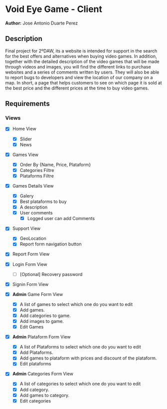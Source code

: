 # Void Eye Game - Client
**Author:** Jose Antonio Duarte Perez

## Description
Final project for 2ºDAW, its a website is intended for support in the search for the best offers and alternatives when buying video games. In addition, together with the detailed description of the video games that will be made through videos and images, you will find the different links to purchase websites and a series of comments written by users. They will also be able to report bugs to developers and view the location of our company on a map. In short, a page that helps customers to see on which page it is sold at the best price and the different prices at the time to buy video games.

## Requirements
### Views
- [X] Home View
    - [X] Slider
    - [X] News
- [X] Games View
    - [X] Order By {Name, Price, Plataform}
    - [X] Categories Filtre
    - [X] Plataforms Filtre
- [X] Games Details View
    - [X] Galery
    - [X] Best plataforms to buy
    - [X] A description
    - [X] User comments
        - [X] Logged user can add Comments
- [X] Support View
    - [X] GeoLocation
    - [X] Report form navigation button
- [X] Report Form View
- [X] Login Form View
    - [ ] [Optional] Recovery password
- [X] Signin Form View

- [X] **Admin** Game Form View
    - [X] A list of games to select which one do you want to edit
    - [X] Add games.
    - [X] Add categories to game.
    - [X] Add images to game.
    - [X] Edit Games
- [X] **Admin** Plataform Form View
    - [X] A list of Plataforms to select which one do you want to edit
    - [X] Add Plataforms.
    - [X] Add games to plataform with prices and discount of the plataform.
    - [X] Edit plataforms
- [X] **Admin** Categories Form View
    - [X] A list of categories to select which one do you want to edit
    - [X] Add category.
    - [X] Add games to category.
    - [X] Edit categories